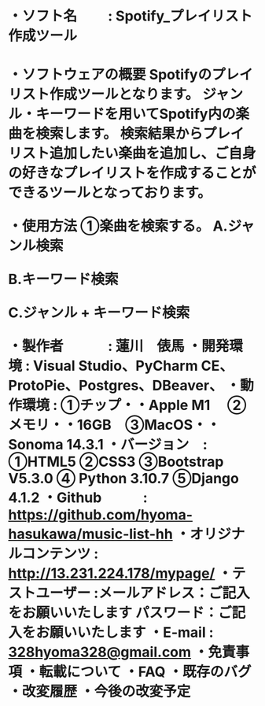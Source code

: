 <h1>・ソフト名　　 : Spotify_プレイリスト作成ツール<h1>
・ソフトウェアの概要
Spotifyのプレイリスト作成ツールとなります。
ジャンル・キーワードを用いてSpotify内の楽曲を検索します。
検索結果からプレイリスト追加したい楽曲を追加し、ご自身の好きなプレイリストを作成することができるツールとなっております。

・使用方法
①楽曲を検索する。
A.ジャンル検索

B.キーワード検索

C.ジャンル + キーワード検索

・製作者 　　　: 蓮川　俵馬
・開発環境 : Visual Studio、PyCharm CE、ProtoPie、Postgres、DBeaver、
・動作環境 : ①チップ・・Apple M1 　②メモリ・・16GB　③MacOS・・Sonoma 14.3.1
・バージョン　: ①HTML5  ②CSS3 ③Bootstrap V5.3.0 ④ Python 3.10.7 ⑤Django 4.1.2
・Github　　　: https://github.com/hyoma-hasukawa/music-list-hh
・オリジナルコンテンツ : http://13.231.224.178/mypage/
・テストユーザー :メールアドレス：ご記入をお願いいたします
             パスワード：ご記入をお願いいたします
・E-mail : 328hyoma328@gmail.com
・免責事項
・転載について
・FAQ
・既存のバグ
・改変履歴
・今後の改変予定
